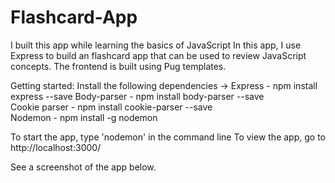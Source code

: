 # Flashcard-App
I built this app while learning the basics of JavaScript
In this app, I use Express to build an flashcard app that can be used to review JavaScript concepts.
The frontend is built using Pug templates.

Getting started:
Install the following dependencies -> 
Express - npm install express --save
Body-parser - npm install body-parser --save   
Cookie parser - npm install cookie-parser --save   
Nodemon - npm install -g nodemon

To start the app, type 'nodemon' in the command line
To view the app, go to http://localhost:3000/

See a screenshot of the app below.